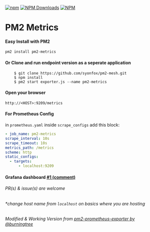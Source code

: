 [![npm](https://img.shields.io/npm/v/pm2-metrics.svg)](https://npmjs.com/package/pm2-metrics) 
[![NPM Downloads](https://img.shields.io/npm/dm/pm2-metrics.svg)](https://www.npmjs.com/package/pm2-metrics)
[![NPM](https://nodei.co/npm/pm2-metrics.png?downloads=true)](https://nodei.co/npm/pm2-metrics/)

# PM2 Metrics

#### Easy Install with PM2

```shell
pm2 install pm2-metrics
```

#### Or Clone and run endpoint version as a seperate application

```shell
    $ git clone https://github.com/syonfox/pm2-mesh.git
    $ npm install
    $ pm2 start exporter.js --name pm2-metrics
```

#### Open your browser

```shell
http://<HOST>:9209/metrics
```

#### For Prometheus Config

in `prometheus.yaml`
inside `scrape_configs` add this block:

```yml
- job_name: pm2-metrics
scrape_interval: 10s
scrape_timeout: 10s
metrics_path: /metrics
scheme: http
static_configs:
  - targets:
      - localhost:9209
```

#### Grafana dashboard [#1 (comment)](https://github.com/saikatharryc/pm2-prometheus-exporter/issues/1#issuecomment-499551831)

###### PR(s) & issue(s) are welcome

###### \*change host name from `localhost` on basics where you are hosting

###### Modified & Working Version from [pm2-prometheus-exporter by @burningtree](https://github.com/burningtree/pm2-prometheus-exporter)
